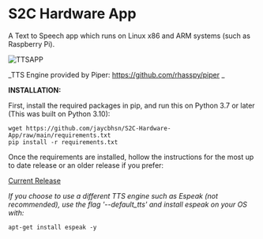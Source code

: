 # S2C Hardware App

A Text to Speech app which runs on Linux x86 and ARM systems (such as Raspberry Pi).

![TTSAPP](https://user-images.githubusercontent.com/101217869/233815513-575ebfd4-f8be-4492-b853-67456042255b.gif)

_TTS Engine provided by Piper: https://github.com/rhasspy/piper _

**INSTALLATION:**

First, install the required packages in pip, and run this on Python 3.7 or later (This was built on Python 3.10):
```
wget https://github.com/jaycbhsn/S2C-Hardware-App/raw/main/requirements.txt
pip install -r requirements.txt
```

Once the requirements are installed, hollow the instructions for the most up to date release or an older release if you prefer:

[Current Release](https://github.com/jaycbhsn/S2C-Hardware-App/releases/latest)


_If you choose to use a different TTS engine such as Espeak (not recommended), use the flag '--default_tts' and install espeak on your OS with:_
```
apt-get install espeak -y
```
